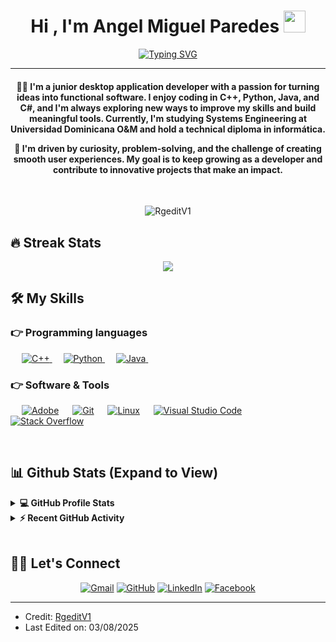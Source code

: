 <h1 align="center">Hi , I'm Angel Miguel Paredes <img src="https://media.giphy.com/media/hvRJCLFzcasrR4ia7z/giphy.gif" width="35"></h1>
<p align="center">
 <a href="https://git.io/typing-svg"><img src="https://readme-typing-svg.herokuapp.com?font=Fira+Code&pause=1000&width=435&lines=Engineering+student;computer+technician" alt="Typing SVG" /></a>
</p>
<hr/>
<h4 align="center">👨‍💻 I'm a junior desktop application developer with a passion for turning ideas into functional software. I enjoy coding in C++, Python, Java, and C#, and I'm always exploring new ways to improve my skills and build meaningful tools. Currently, I'm studying Systems Engineering at Universidad Dominicana O&M and hold a technical diploma in informática. 

🚀 I'm driven by curiosity, problem-solving, and the challenge of creating smooth user experiences. My goal is to keep growing as a developer and contribute to innovative projects that make an impact.
</h4>
<br>
<p align="center"> <img src="https://komarev.com/ghpvc/?username=RgeditV1&color=brightgreen&style=plastic&base=10" alt="RgeditV1" /> </p>

## 🔥 Streak Stats
<p align="center"><img src="https://github-readme-streak-stats.herokuapp.com/?user=RgeditV1&theme=tokyonight&hide_border=true"  /></p>


## 🛠️ My Skills

### 👉 Programming languages

<p align="left"> 
  &emsp;
  <a href="https://www.w3schools.com/cpp/" target="_blank"> 
    <img alt="C++" src="https://img.shields.io/badge/C++%20-%2300599C.svg?logo=c%2B%2B&logoColor=white">
  </a> 
  &emsp;
     <a href="https://www.python.org" target="_blank">
    <img alt="Python" src="https://img.shields.io/badge/Python%20-%2314354C.svg?logo=python&logoColor=white">
  </a>
   &emsp;
  <a href="https://www.java.com" target="_blank"> 
    <img alt="Java" src="https://img.shields.io/badge/Java-%23007396.svg?logo=java&logoColor=white">
  </a>
  &emsp;
</p>

### 👉 Software & Tools
 
<p>
  &emsp;
    <a href="#"><img alt="Adobe" src="https://img.shields.io/badge/Adobe%20-%23FF0000.svg?logo=adobe&logoColor=white"></a>
  &emsp;
    <a href="#"><img alt="Git" src="https://img.shields.io/badge/Git%20-%23F05033.svg?logo=git&logoColor=white"></a>
  &emsp;
    <a href="#"><img alt="Linux" src="https://img.shields.io/badge/Linux-FCC624?style=flat&logo=linux&logoColor=black"></a>
  &emsp;
    <a href="#"><img alt="Visual Studio Code" src="https://img.shields.io/badge/Visual%20Studio%20Code-0078d7.svg?logo=visual-studio-code&logoColor=white"></a>
  &emsp;
    <a href="#"><img alt="Stack Overflow" src="https://img.shields.io/badge/-Stack%20Overflow-FE7A16?logo=stack-overflow&logoColor=white"></a>
  &emsp;
</p>

<br/>

## 📊 Github Stats (Expand to View) 


<details> 
  <summary><b>💻 GitHub Profile Stats</b></summary>
  <br/>
  <p align="center">
    <img src="https://github-readme-stats.vercel.app/api?username=RgeditV1&theme=tokyonight&show_icons=true&hide_border=true&count_private=true" height="192px"/></img>
<br/>
  &nbsp;
	  <img src="https://github-readme-stats.vercel.app/api/top-langs/?username=RgeditV1&theme=tokyonight&show_icons=true&hide_border=true&layout=compact" height="192px"/>
  <br/>
  <b>Note:</b> Top languages is only a metric of the languages my public code consists of and doesn't reflect experience or skill level.
  </p>
</details>


<details>
  <summary><b>⚡ Recent GitHub Activity</b></summary>
  <br/>
   <a href="#" /></a>
  <br/>

</details>

<br/>

## 🙋‍♀️ Let's Connect
<p align="center">
	<a href="mailto:angelmiguelparedes@gmail.com"><img src="https://img.icons8.com/bubbles/50/000000/gmail.png" alt="Gmail"/></a>
	<a href="https://github.com/RgeditV1"><img src="https://img.icons8.com/bubbles/50/000000/github.png" alt="GitHub"/></a>
	<a href="https://linkedin.com/in/angel-paredes-RgeditV1"><img src="https://img.icons8.com/bubbles/50/000000/linkedin.png" alt="LinkedIn"/></a>
	<a href="https://www.facebook.com/RgeditV1"><img src="https://img.icons8.com/bubbles/50/000000/facebook-new.png" alt="Facebook"/></a>
</p>

<hr/>

* Credit: [RgeditV1](https://github.com/RgeditV1)
* Last Edited on: 03/08/2025
